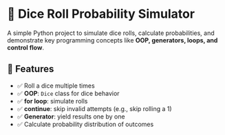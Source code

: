# 🎲 Dice Roll Probability Simulator  

A simple Python project to simulate dice rolls, calculate probabilities, and demonstrate key programming concepts like **OOP, generators, loops, and control flow**.  

## 🔹 Features  
- ✅ Roll a dice multiple times  
- ✅ **OOP**: `Dice` class for dice behavior  
- ✅ **for loop**: simulate rolls  
- ✅ **continue**: skip invalid attempts (e.g., skip rolling a 1)  
- ✅ **Generator**: yield results one by one  
- ✅ Calculate probability distribution of outcomes  
